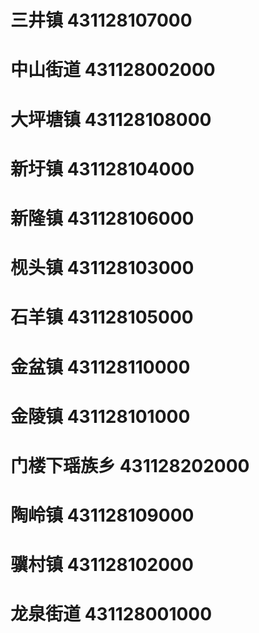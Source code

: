 # 三井镇 431128107000
# 中山街道 431128002000
# 大坪塘镇 431128108000
# 新圩镇 431128104000
# 新隆镇 431128106000
# 枧头镇 431128103000
# 石羊镇 431128105000
# 金盆镇 431128110000
# 金陵镇 431128101000
# 门楼下瑶族乡 431128202000
# 陶岭镇 431128109000
# 骥村镇 431128102000
# 龙泉街道 431128001000
